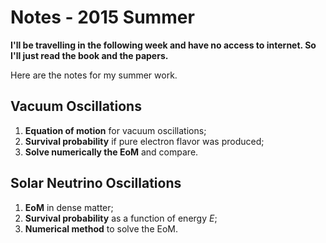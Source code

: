 Notes - 2015 Summer
=====================

**I'll be travelling in the following week and have no access to internet. So I'll just read the book and the papers.**

Here are the notes for my summer work.

## Vacuum Oscillations

1. **Equation of motion** for vacuum oscillations;
2. **Survival probability** if pure electron flavor was produced;
3. **Solve numerically the EoM** and compare.


## Solar Neutrino Oscillations

1. **EoM** in dense matter;
2. **Survival probability** as a function of energy *E*;
3. **Numerical method** to solve the EoM.


